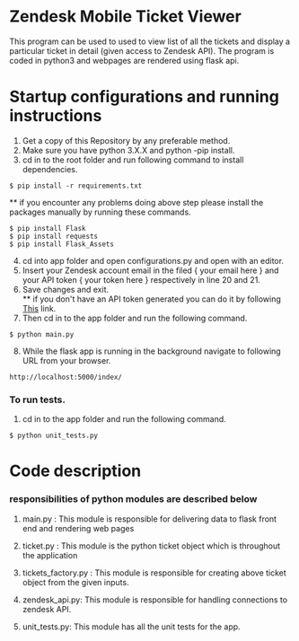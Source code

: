 # Zendesk Mobile Ticket Viewer
This program can be used to used to view list of all the tickets and display a particular ticket in detail (given access to Zendesk API). The program is coded in python3 and webpages are rendered using flask api.

# Startup configurations and running instructions

1. Get a copy of this Repository by any preferable method.
2. Make sure you have python 3.X.X and python -pip install.
3. cd in to the root folder and run following command to install dependencies.
```
$ pip install -r requirements.txt
```
** if you encounter any problems doing above step please install the packages manually by running these commands.
```
$ pip install Flask
$ pip install requests
$ pip install Flask_Assets
```
4. cd into app folder and open configurations.py and open with an editor.
5. Insert your Zendesk account email in the filed { your email here } and your API token { your token here } respectively in line 20 and 21.
6. Save changes and exit. <br/> ** if you don't have an API token generated you can do it by following [This](https://support.zendesk.com/hc/en-us/articles/226022787-Generating-a-new-API-token-) link.
7. Then cd in to the app folder and run the following command.
```
$ python main.py
```
8. While the flask app is running in the background navigate to following URL from your browser.
```
http://localhost:5000/index/
```

### To run tests.
1. cd in to the app folder and run the following command.
```
$ python unit_tests.py
```

# Code description
### responsibilities of python modules are described below
1. main.py : This module is responsible for delivering data to flask front end and rendering web pages

2. ticket.py : This module is the python ticket object which is throughout the application

3. tickets_factory.py : This module is responsible for creating above ticket object from the given inputs.

4. zendesk_api.py: This module is responsible for handling connections to zendesk API. 

5. unit_tests.py: This module has all the unit tests for the app.
